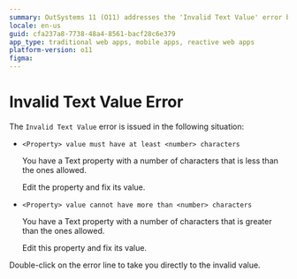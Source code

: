 ```yaml
---
summary: OutSystems 11 (O11) addresses the 'Invalid Text Value' error by guiding users to adjust text properties that do not meet character limits.
locale: en-us
guid: cfa237a8-7738-48a4-8561-bacf28c6e379
app_type: traditional web apps, mobile apps, reactive web apps
platform-version: o11
figma:
---
```


# Invalid Text Value Error

The `Invalid Text Value` error is issued in the following situation:

* `<Property> value must have at least <number> characters`

    You have a Text property with a number of characters that is less than the ones allowed.

    Edit the property and fix its value.

* `<Property> value cannot have more than <number> characters`

    You have a Text property with a number of characters that is greater than the ones allowed.

    Edit this property and fix its value.

Double-click on the error line to take you directly to the invalid value.

